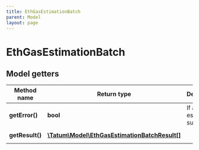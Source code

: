 ```yaml
---
title: EthGasEstimationBatch
parent: Model
layout: page
---
```


# EthGasEstimationBatch

## Model getters

Method name | Return type | Description | Notes
------------ | ------------- | ------------- | -------------
**getError()** | **bool** | If all estimations succeeded. | ex.: `false`
**getResult()** | [**\Tatum\Model\EthGasEstimationBatchResult[]**](../EthGasEstimationBatchResult) |  | ex.: `null`

